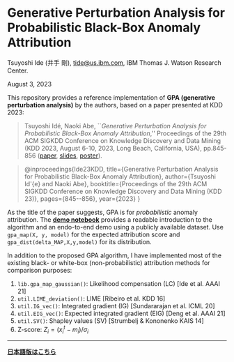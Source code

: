 # Generative Perturbation Analysis for Probabilistic Black-Box Anomaly Attribution

Tsuyoshi Ide (井手 剛), 
tide@us.ibm.com, IBM Thomas J. Watson Research Center.

August 3, 2023

This repository provides a reference implementation of **GPA (generative perturbation analysis)** by the authors, based on a paper presented at KDD 2023:

> Tsuyoshi Id&#233;, Naoki Abe, ``*Generative Perturbation Analysis for Probabilistic Black-Box Anomaly Attribution*,'' Proceedings of the 29th ACM SIGKDD Conference on Knowledge Discovery and Data Mining (KDD 2023, August 6-10, 2023, Long Beach, California, USA), pp.845-856 ([paper](https://ide-research.net/papers/2023_KDD_Ide.pdf), [slides](https://ide-research.net/papers/2023_KDD_Ide_GPA_presentation.pdf), [poster](https://ide-research.net/papers/2023_KDD_Ide_poster.pdf)). 

> @inproceedings{Ide23KDD,
>  title={Generative Perturbation Analysis for Probabilistic Black-Box Anomaly Attribution},
>  author={Tsuyoshi Id\'{e} and Naoki Abe},
>  booktitle={Proceedings of the 29th ACM SIGKDD Conference on Knowledge Discovery and Data Mining (KDD 23)},
>  pages={845--856},
>  year={2023}
>}

As the title of the paper suggests, GPA is for *probabilistic* anomaly attribution. The **[demo notebook](GPA_Introduction.ipynb)** provides a readable introduction to the algorithm and an endo-to-end demo using a publicly available dataset. Use `gpa_map(X, y, model)` for the expected attribution score and `gpa_dist(delta_MAP,X,y,model)` for its distribution. 

In addition to the proposed GPA algorithm, I have implemented most of the existing black- or white-box (non-probabilistic) attribution methods for comparison purposes:

1. `lib.gpa_map_gaussian()`: Likelihood compensation (LC) [Ide et al. AAAI 21]
1. `util.LIME_deviation()`: LIME [Ribeiro et al. KDD 16]
1. `util.IG_vec()`: Integrated gradient (IG) [Sundararajan et al. ICML 20]
1. `util.EIG_vec()`: Expected integrated gradient (EIG) [Deng et al. AAAI 21]
1. `util.SV()`: Shapley values (SV) [Strumbelj & Kononenko KAIS 14]
1. Z-score: $Z_i = (x_i^t - m_i)/\sigma_i$


---
[**日本語版はこちら**](GPA_Introduction_JPN.ipynb)
